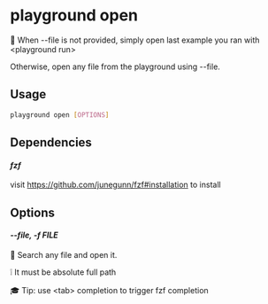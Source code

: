 # playground open

👐 When --file is not provided, simply open last example you ran with \<playground run\>  
  
Otherwise, open any file from the playground using --file.

## Usage

```bash
playground open [OPTIONS]
```

## Dependencies

#### *fzf*

visit https://github.com/junegunn/fzf#installation to install

## Options

#### *--file, -f FILE*

🔎 Search any file and open it.  
  
❕ It must be absolute full path  
  
🎓 Tip: use \<tab\> completion to trigger fzf completion


